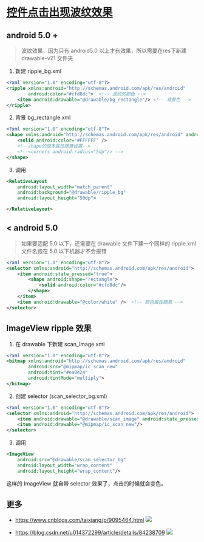 # [控件点击出现波纹效果](https://blog.csdn.net/qq137464739/article/details/78721311)

## android 5.0 +

> 波纹效果，因为只有 android5.0 以上才有效果，所以需要在res下新建 drawable-v21 文件夹

1. 新建 ripple_bg.xml

```xml
<?xml version="1.0" encoding="utf-8"?>
<ripple xmlns:android="http://schemas.android.com/apk/res/android"
        android:color="#cfd8dc">  <!-- 波纹的颜色 -->
    <item android:drawable="@drawable/bg_rectangle"/> <!-- 背景色 -->
</ripple>
```

2. 背景 bg_rectangle.xml

```xml
<?xml version="1.0" encoding="utf-8"?>
<shape xmlns:android="http://schemas.android.com/apk/res/android" android:shape="rectangle">
    <solid android:color="#FFFFFF" />
    <!--shape的很多属性随意设置-->
    <!--<corners android:radius="5dp"/> -->
</shape>
```

3. 调用

```xml
<RelativeLayout
    android:layout_width="match_parent"
    android:background="@drawable/ripple_bg"
    android:layout_height="50dp">

</RelativeLayout>
```

## < android 5.0

> 如果要适配 5.0 以下，还需要在 drawable 文件下建一个同样的 ripple.xml 文件名跑在 5.0 以下机器才不会报错

```xml
<?xml version="1.0" encoding="utf-8"?>
<selector xmlns:android="http://schemas.android.com/apk/res/android">
    <item android:state_pressed="true">
        <shape android:shape="rectangle">
            <solid android:color="#cfd8dc"/>
        </shape>
    </item>
    <item android:drawable="@color/white" />  <!-- 颜色属性随意 -->
</selector>
```

## ImageView ripple 效果

1. 在 drawable 下新建 scan_image.xml

```xml
<?xml version="1.0" encoding="utf-8"?>
<bitmap xmlns:android="http://schemas.android.com/apk/res/android"
        android:src="@mipmap/ic_scan_new" 
        android:tint="#ea0e24"  
        android:tintMode="multiply"> 
</bitmap>
```

2. 创建 selector (scan_selector_bg.xml)

```xml
<?xml version="1.0" encoding="utf-8"?>
<selector xmlns:android="http://schemas.android.com/apk/res/android">
    <item android:drawable="@drawable/scan_image" android:state_pressed="true"/>
    <item android:drawable="@mipmap/ic_scan_new"/>
</selector>
```

3. 调用

```xml
<ImageView
    android:src="@drawable/scan_selector_bg"
    android:layout_width="wrap_content"
    android:layout_height="wrap_content"/>
```

这样的 ImageView 就自带 selector 效果了，点击的时候就会变色。

## 更多

- https://www.cnblogs.com/taixiang/p/9095464.html
  ![](https://user-gold-cdn.xitu.io/2018/4/8/162a4159ab455fef?w=480&h=384&f=gif&s=1796359)

- https://blog.csdn.net/u014372299/article/details/84238709
  ![](https://img-blog.csdnimg.cn/20181119141105501.gif)